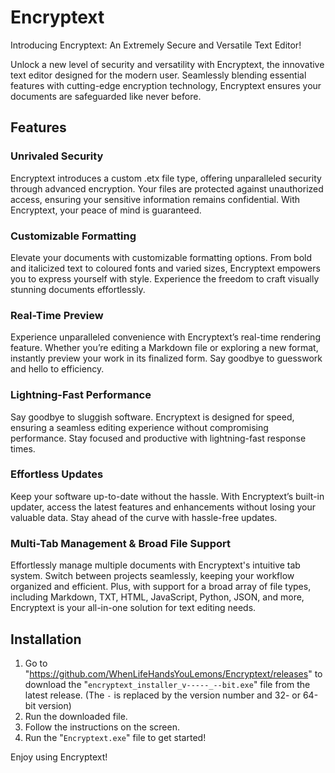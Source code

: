 # Encryptext

Introducing Encryptext: An Extremely Secure and Versatile Text Editor!

Unlock a new level of security and versatility with Encryptext, the innovative text editor designed for the modern user. Seamlessly blending essential features with cutting-edge encryption technology, Encryptext ensures your documents are safeguarded like never before.

## Features

### Unrivaled Security

Encryptext introduces a custom .etx file type, offering unparalleled security through advanced encryption. Your files are protected against unauthorized access, ensuring your sensitive information remains confidential. With Encryptext, your peace of mind is guaranteed.

### Customizable Formatting

Elevate your documents with customizable formatting options. From bold and italicized text to coloured fonts and varied sizes, Encryptext empowers you to express yourself with style. Experience the freedom to craft visually stunning documents effortlessly.

### Real-Time Preview

Experience unparalleled convenience with Encryptext’s real-time rendering feature. Whether you’re editing a Markdown file or exploring a new format, instantly preview your work in its finalized form. Say goodbye to guesswork and hello to efficiency.

### Lightning-Fast Performance

Say goodbye to sluggish software. Encryptext is designed for speed, ensuring a seamless editing experience without compromising performance. Stay focused and productive with lightning-fast response times.

### Effortless Updates

Keep your software up-to-date without the hassle. With Encryptext’s built-in updater, access the latest features and enhancements without losing your valuable data. Stay ahead of the curve with hassle-free updates.

### Multi-Tab Management & Broad File Support

Effortlessly manage multiple documents with Encryptext's intuitive tab system. Switch between projects seamlessly, keeping your workflow organized and efficient. Plus, with support for a broad array of file types, including Markdown, TXT, HTML, JavaScript, Python, JSON, and more, Encryptext is your all-in-one solution for text editing needs.

## Installation

1. Go to "<https://github.com/WhenLifeHandsYouLemons/Encryptext/releases>" to download the "`encryptext_installer_v-----_--bit.exe`" file from the latest release. (The `-` is replaced by the version number and 32- or 64-bit version)
2. Run the downloaded file.
3. Follow the instructions on the screen.
4. Run the "`Encryptext.exe`" file to get started!

Enjoy using Encryptext!
